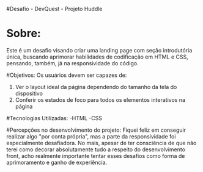 #Desafio - DevQuest - Projeto Huddle

# Sobre:
Este é um desafio visando criar uma landing page com seção introdutória única, buscando aprimorar habilidades de codificação em HTML e CSS, pensando, também, já na responsividade do código.

#Objetivos:
Os usuários devem ser capazes de:

1. Ver o layout ideal da página dependendo do tamanho da tela do dispositivo
2. Conferir os estados de foco para todos os elementos interativos na página

#Tecnologias Utilizadas:
-HTML
-CSS

#Percepções no desenvolvimento do projeto:
Fiquei feliz em conseguir realizar algo "por conta própria", mas a parte da responsividade foi especialmente desafiadora. No mais, apesar de ter consciência de que não terei como decorar absolutamente tudo a respeito do desenvolvimento front, acho realmente importante tentar esses desafios como forma de aprimoramento e ganho de experiência.
